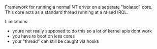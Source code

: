 Framework for running a normal NT driver on a separate "isolated" core.
This core acts as a standard thread running at a raised IRQL.

Limitations:
- youre not really supposed to do this so a lot of kernel apis dont work
- you have to boot on less cores
- your "thread" can still be caught via hooks
